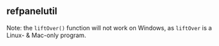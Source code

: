 ## refpanelutil
Note: the `liftOver()` function will not work on Windows, as `liftOver` is a Linux- & Mac-only program.

